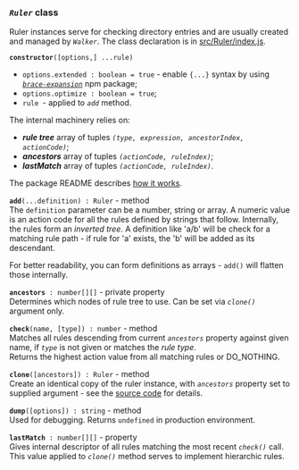 ### _`Ruler`_ class
Ruler instances serve for checking directory entries and are usually created and
managed by _`Walker`_.
The class declaration is in [src/Ruler/index.js](../src/Ruler/index.js).

**`constructor`**`([options,] ...rule)`<br />
   * `options.extended : boolean = true` - enable `{...}` syntax by using
   [_`brace-expansion`_](https://github.com/juliangruber/brace-expansion) npm package;
   * `options.optimize : boolean = true`;
   * `rule `- applied to _`add`_ method.
   
The internal machinery relies on:
   * _**rule tree**_ array of tuples _`(type, expression, ancestorIndex, actionCode)`_;
   * _**ancestors**_ array of tuples _`(actionCode, ruleIndex)`_;
   * _**lastMatch**_ array of tuples _`(actionCode, ruleIndex)`_.
   
The package README describes [how it works](../README.md#rules).

**`add`**`(...definition) : Ruler` - method<br />
The `definition` parameter can be a number, string or array.
A numeric value is an action code for all the rules defined by strings that follow.
Internally, the rules form an _inverted tree_. A definition like 'a/b' will
be check for a matching rule path - if rule for 'a' exists, the 'b' will be added
as its descendant.

For better readability, you can form definitions as arrays - 
`add()` will flatten those internally.

**`ancestors`**` : number[][]` - private property<br />
Determines which nodes of rule tree to use. Can be set via _`clone()`_ argument only. 
   
**`check`**`(name, [type]) : number` - method<br />
Matches all rules descending from current _`ancestors`_ property against given
name, if _`type`_ is not given or matches the _rule type_.<br >
Returns the highest action value from all matching rules or DO_NOTHING.

**`clone`**`([ancestors]) : Ruler` - method<br />
Create an identical copy of the ruler instance, with _`ancestors`_ property
set to supplied argument - see the [source code](../src/Ruler/index.js) for details.

**`dump`**`([options]) : string` - method<br />
Used for debugging. Returns `undefined` in production environment.

**`lastMatch`**` : number[][]` - property<br />
Gives internal descriptor of all rules matching the most recent _`check()`_ call.
This value applied to _`clone()`_ method serves to implement hierarchic rules.
